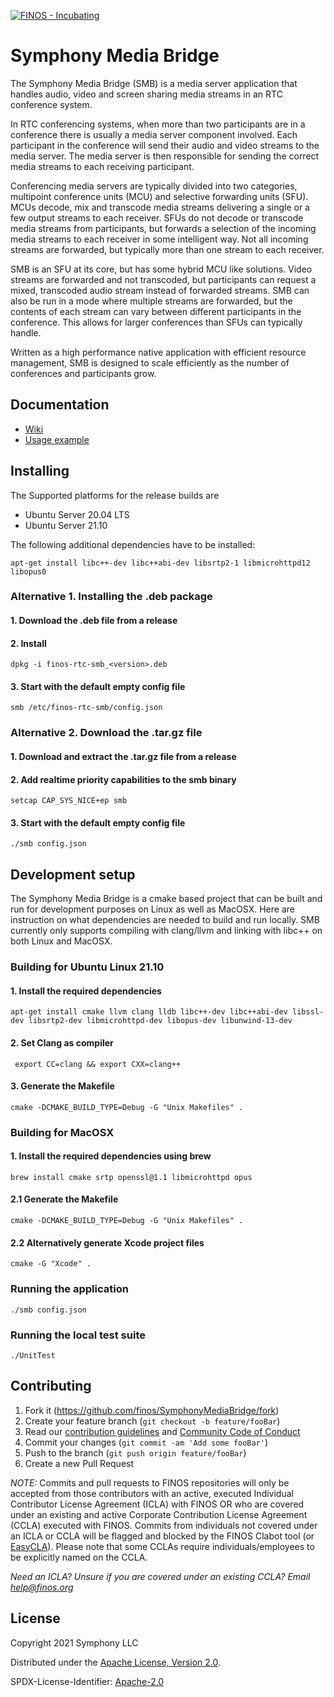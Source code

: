 [![FINOS - Incubating](https://cdn.jsdelivr.net/gh/finos/contrib-toolbox@master/images/badge-incubating.svg)](https://finosfoundation.atlassian.net/wiki/display/FINOS/Incubating)

# Symphony Media Bridge

The Symphony Media Bridge (SMB) is a media server application that handles audio, video and screen sharing media streams in an RTC conference system.

In RTC conferencing systems, when more than two participants are in a conference there is usually a media server component involved. Each participant in the conference will send their audio and video streams to the media server. The media server is then responsible for sending the correct media streams to each receiving participant.

Conferencing media servers are typically divided into two categories, multipoint conference units (MCU) and selective forwarding units (SFU).
 MCUs decode, mix and transcode media streams delivering a single or a few output streams to each receiver. SFUs do not decode or transcode media streams from participants, but forwards a selection of the incoming media streams to each receiver in some intelligent way. Not all incoming streams are forwarded, but typically more than one stream to each receiver.

SMB is an SFU at its core, but has some hybrid MCU like solutions. Video streams are forwarded and not transcoded, but participants can request a mixed, transcoded audio stream instead of forwarded streams. SMB can also be run in a mode where multiple streams are forwarded, but the contents of each stream can vary between different participants in the conference. This allows for larger conferences than SFUs can typically handle.

Written as a high performance native application with efficient resource management, SMB is designed to scale efficiently as the number of conferences and participants grow.

## Documentation

- [Wiki](https://github.com/finos/SymphonyMediaBridge/wiki)
- [Usage example](https://github.com/finos/SymphonyMediaBridge/tree/master/examples)

## Installing

The Supported platforms for the release builds are
- Ubuntu Server 20.04 LTS
- Ubuntu Server 21.10

The following additional dependencies have to be installed:

```apt-get install libc++-dev libc++abi-dev libsrtp2-1 libmicrohttpd12 libopus0```

### Alternative 1. Installing the .deb package

#### 1. Download the .deb file from a release

#### 2. Install

```dpkg -i finos-rtc-smb_<version>.deb```

#### 3. Start with the default empty config file

```smb /etc/finos-rtc-smb/config.json```

### Alternative 2. Download the .tar.gz file 

#### 1. Download and extract the .tar.gz file from a release

#### 2. Add realtime priority capabilities to the smb binary

```setcap CAP_SYS_NICE+ep smb```

#### 3. Start with the default empty config file

```./smb config.json```

## Development setup

The Symphony Media Bridge is a cmake based project that can be built and run for development purposes on Linux as well as MacOSX. Here are instruction on what dependencies are needed to build and run locally. SMB currently only supports compiling with clang/llvm and linking with libc++ on both Linux and MacOSX.

### Building for Ubuntu Linux 21.10

#### 1. Install the required dependencies

```apt-get install cmake llvm clang lldb libc++-dev libc++abi-dev libssl-dev libsrtp2-dev libmicrohttpd-dev libopus-dev libunwind-13-dev```

#### 2. Set Clang as compiler

``` export CC=clang && export CXX=clang++```

#### 3. Generate the Makefile

```cmake -DCMAKE_BUILD_TYPE=Debug -G "Unix Makefiles" .```


### Building for MacOSX

#### 1. Install the required dependencies using brew

```brew install cmake srtp openssl@1.1 libmicrohttpd opus```

#### 2.1 Generate the Makefile

```cmake -DCMAKE_BUILD_TYPE=Debug -G "Unix Makefiles" .```

#### 2.2 Alternatively generate Xcode project files

```cmake -G "Xcode" .```

### Running the application

``` ./smb config.json ```

### Running the local test suite
```./UnitTest```

## Contributing

1. Fork it (<https://github.com/finos/SymphonyMediaBridge/fork>)
2. Create your feature branch (`git checkout -b feature/fooBar`)
3. Read our [contribution guidelines](.github/CONTRIBUTING.md) and [Community Code of Conduct](https://www.finos.org/code-of-conduct)
4. Commit your changes (`git commit -am 'Add some fooBar'`)
5. Push to the branch (`git push origin feature/fooBar`)
6. Create a new Pull Request

_NOTE:_ Commits and pull requests to FINOS repositories will only be accepted from those contributors with an active, executed Individual Contributor License Agreement (ICLA) with FINOS OR who are covered under an existing and active Corporate Contribution License Agreement (CCLA) executed with FINOS. Commits from individuals not covered under an ICLA or CCLA will be flagged and blocked by the FINOS Clabot tool (or [EasyCLA](https://github.com/finos/community/blob/master/governance/Software-Projects/EasyCLA.md)). Please note that some CCLAs require individuals/employees to be explicitly named on the CCLA.

*Need an ICLA? Unsure if you are covered under an existing CCLA? Email [help@finos.org](mailto:help@finos.org)*


## License

Copyright 2021 Symphony LLC

Distributed under the [Apache License, Version 2.0](http://www.apache.org/licenses/LICENSE-2.0).

SPDX-License-Identifier: [Apache-2.0](https://spdx.org/licenses/Apache-2.0)
